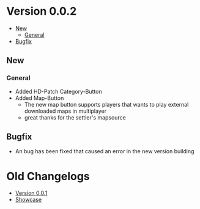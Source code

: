 # Version 0.0.2

  - [New](#new)
    - [General](#general)
  - [Bugfix](#bugfix)

## New

### General

* Added HD-Patch Category-Button
* Added Map-Button
  * The new map button supports players that wants to play external downloaded maps in multiplayer
  * great thanks for the settler's mapsource

## Bugfix

* An bug has been fixed that caused an error in the new version building

# Old Changelogs

* [Version 0.0.1][v0.0.1]
* [Showcase][showcase]

[v0.0.1]: Changelogs/v0.0.1.md
[showcase]: Changelogs/Showcase.md
